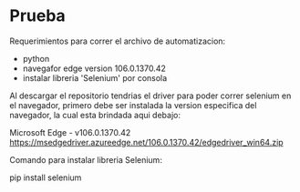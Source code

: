 # Prueba

Requerimientos para correr el archivo de automatizacion:
  - python
  - navegafor edge version 106.0.1370.42
  - instalar libreria 'Selenium' por consola
  
Al descargar el repositorio tendrias el driver para poder correr selenium en el navegador, primero debe ser instalada la version especifica del navegador, la cual esta brindada aqui debajo:

Microsoft Edge - v106.0.1370.42 https://msedgedriver.azureedge.net/106.0.1370.42/edgedriver_win64.zip

Comando para instalar libreria Selenium: 

pip install selenium

